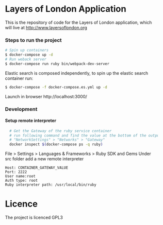 # Layers of London Application
This is the repository of code for the Layers of London application, which will live at http://www.layersoflondon.org

###  Steps to run the project

```bash
# Spin up containers
$ docker-compose up -d
# Run weback server
$ docker-compose run ruby bin/webpack-dev-server
```
Elastic search is composed independently, to spin up the elastic search container run:

```bash
$ docker-compose -f docker-compose.es.yml up -d 
```

Launch in browser http://localhost:3000/

### Development

#### Setup remote interpreter

  ```bash
    # Get the Gateway of the ruby service container
    # run following command and find the value at the bottom of the output under 
    # "NetworkSettings" > "Networks" > "Gateway"
    docker inspect $(docker-compose ps -q ruby)
  ```
File > Settings > Languages & Frameworks > Ruby SDK and Gems
Under src folder add a new remote interpreter

```
Host: CONTAINER_GATEWAY_VALUE
Port: 2222
User name:root
Auth type: root
Ruby interpreter path: /usr/local/bin/ruby
```
# Licence

The project is licenced GPL3
